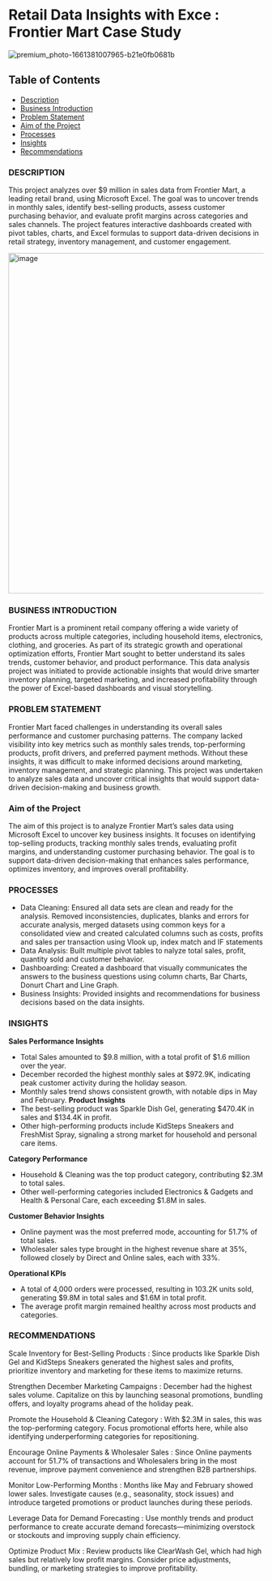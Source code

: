 # Retail Data Insights with Exce : Frontier Mart Case Study

![premium_photo-1661381007965-b21e0fb0681b](https://github.com/user-attachments/assets/94ef08cb-70fd-48d0-92ae-5820163d47ad)

## Table of Contents

- [Description](#description)
- [Business Introduction](#business-introduction)
- [Problem Statement](#problem-statement)
- [Aim of the Project](#aim-of-the-project)
- [Processes](#processes)
- [Insights](#insights)
- [Recommendations](#recommendations)

### **DESCRIPTION**
This project analyzes over $9 million in sales data from Frontier Mart, a leading retail brand, using Microsoft Excel. The goal was to uncover trends in monthly sales, identify best-selling products, assess customer purchasing behavior, and evaluate profit margins across categories and sales channels. The project features interactive dashboards created with pivot tables, charts, and Excel formulas to support data-driven decisions in retail strategy, inventory management, and customer engagement.

<img width="1227" height="672" alt="image" src="https://github.com/user-attachments/assets/80eac26f-cd1c-4c17-aae7-5c553d2c32b5" />

### **BUSINESS INTRODUCTION**
Frontier Mart is a prominent retail company offering a wide variety of products across multiple categories, including household items, electronics, clothing, and groceries. As part of its strategic growth and operational optimization efforts, Frontier Mart sought to better understand its sales trends, customer behavior, and product performance. This data analysis project was initiated to provide actionable insights that would drive smarter inventory planning, targeted marketing, and increased profitability through the power of Excel-based dashboards and visual storytelling.

### **PROBLEM STATEMENT**
Frontier Mart faced challenges in understanding its overall sales performance and customer purchasing patterns. The company lacked visibility into key metrics such as monthly sales trends, top-performing products, profit drivers, and preferred payment methods. Without these insights, it was difficult to make informed decisions around marketing, inventory management, and strategic planning. This project was undertaken to analyze sales data and uncover critical insights that would support data-driven decision-making and business growth.

### **Aim of the Project**
The aim of this project is to analyze Frontier Mart’s sales data using Microsoft Excel to uncover key business insights. It focuses on identifying top-selling products, tracking monthly sales trends, evaluating profit margins, and understanding customer purchasing behavior. The goal is to support data-driven decision-making that enhances sales performance, optimizes inventory, and improves overall profitability.

### **PROCESSES**

- Data Cleaning: Ensured all data sets are clean and ready for the analysis. Removed inconsistencies, duplicates, blanks and errors for accurate analysis, merged datasets using common keys for a consolidated view and created calculated columns such as costs, profits and sales per transaction using Vlook up, index match and IF statements 
- Data Analysis: Built multiple pivot tables to nalyze total sales, profit, quantity sold and customer behavior. 
- Dashboarding: Created a dashboard that visually communicates the answers to the business questions using column charts, Bar Charts, Donurt Chart and Line Graph.
- Business Insights: Provided insights and recommendations for business decisions based on the data insights.

### **INSIGHTS**
**Sales Performance Insights**
- Total Sales amounted to $9.8 million, with a total profit of $1.6 million over the year.
- December recorded the highest monthly sales at $972.9K, indicating peak customer activity during the holiday season.
- Monthly sales trend shows consistent growth, with notable dips in May and February.
**Product Insights**
- The best-selling product was Sparkle Dish Gel, generating $470.4K in sales and $134.4K in profit.
- Other high-performing products include KidSteps Sneakers and FreshMist Spray, signaling a strong market for household and personal care items.
  
**Category Performance**
- Household & Cleaning was the top product category, contributing $2.3M to total sales.
- Other well-performing categories included Electronics & Gadgets and Health & Personal Care, each exceeding $1.8M in sales.
  
**Customer Behavior Insights**
- Online payment was the most preferred mode, accounting for 51.7% of total sales.
- Wholesaler sales type brought in the highest revenue share at 35%, followed closely by Direct and Online sales, each with 33%.
  
**Operational KPIs**
- A total of 4,000 orders were processed, resulting in 103.2K units sold, generating $9.8M in total sales and $1.6M in total profit.
- The average profit margin remained healthy across most products and categories.

### **RECOMMENDATIONS**

Scale Inventory for Best-Selling Products : Since products like Sparkle Dish Gel and KidSteps Sneakers generated the highest sales and profits, prioritize inventory and marketing for these items to maximize returns.

Strengthen December Marketing Campaigns : December had the highest sales volume. Capitalize on this by launching seasonal promotions, bundling offers, and loyalty programs ahead of the holiday peak.

Promote the Household & Cleaning Category : With $2.3M in sales, this was the top-performing category. Focus promotional efforts here, while also identifying underperforming categories for repositioning.

Encourage Online Payments & Wholesaler Sales : Since Online payments account for 51.7% of transactions and Wholesalers bring in the most revenue, improve payment convenience and strengthen B2B partnerships.

Monitor Low-Performing Months : Months like May and February showed lower sales. Investigate causes (e.g., seasonality, stock issues) and introduce targeted promotions or product launches during these periods.

Leverage Data for Demand Forecasting : Use monthly trends and product performance to create accurate demand forecasts—minimizing overstock or stockouts and improving supply chain efficiency.

Optimize Product Mix : Review products like ClearWash Gel, which had high sales but relatively low profit margins. Consider price adjustments, bundling, or marketing strategies to improve profitability.


